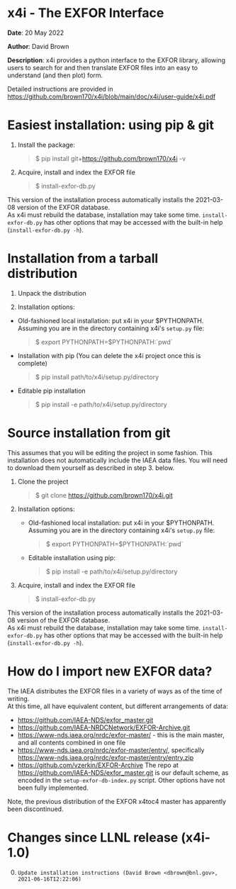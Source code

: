 x4i - The EXFOR Interface
=========================

**Date**:   20 May 2022

**Author**: David Brown

**Description**:
x4i provides a python interface to the EXFOR library, allowing users to
search for and then translate EXFOR files into an easy to understand (and then plot) form.

Detailed instructions are provided in https://github.com/brown170/x4i/blob/main/doc/x4i/user-guide/x4i.pdf


Easiest installation: using pip & git
=====================================
1. Install the package:

    > $ pip install git+https://github.com/brown170/x4i -v

2. Acquire, install and index the EXFOR file

    > $ install-exfor-db.py

This version of the installation process automatically installs the 2021-03-08 version of the EXFOR database.  
As x4i must rebuild the database, installation may take some time.  `install-exfor-db.py` has other options that 
may be accessed with the built-in help (`install-exfor-db.py -h`).


Installation from a tarball distribution
========================================

1. Unpack the distribution

2. Installation options:
  * Old-fashioned local installation: put x4i in your $PYTHONPATH.  Assuming you are in the directory containing x4i's `setup.py` file:
      > $ export PYTHONPATH=$PYTHONPATH:\`pwd\`

  * Installation with pip (You can delete the x4i project once this is complete)
      > $ pip install path/to/x4i/setup.py/directory

  * Editable pip installation
      > $ pip install -e path/to/x4i/setup.py/directory


Source installation from git
============================
This assumes that you will be editing the project in some fashion.
This installation does not automatically include the IAEA data files.
You will need to download them yourself as described in step 3. below.

1. Clone the project
   > $ git clone https://github.com/brown170/x4i.git

2. Installation options:
   * Old-fashioned local installation: put x4i in your $PYTHONPATH.  Assuming you are in the directory containing x4i's `setup.py` file:
     > $ export PYTHONPATH=$PYTHONPATH:\`pwd\`

   * Editable installation using pip:
     > $ pip install -e path/to/x4i/setup.py/directory

3. Acquire, install and index the EXFOR file

    > $ install-exfor-db.py

This version of the installation process automatically installs the 2021-03-08 version of the EXFOR database.  
As x4i must rebuild the database, installation may take some time.  `install-exfor-db.py` has other options that 
may be accessed with the built-in help (`install-exfor-db.py -h`).


How do I import new EXFOR data?
===============================
The IAEA distributes the EXFOR files in a variety of ways as of the time of writing.  
At this time, all have equivalent content, but different arrangements of data:
  - https://github.com/IAEA-NDS/exfor_master.git
  - https://github.com/IAEA-NRDCNetwork/EXFOR-Archive.git
  - https://www-nds.iaea.org/nrdc/exfor-master/ - this is the main master, and all contents combined in one file
  - https://www-nds.iaea.org/nrdc/exfor-master/entry/, specifically https://www-nds.iaea.org/nrdc/exfor-master/entry/entry.zip
  - https://github.com/vzerkin/EXFOR-Archive 
The repo at https://github.com/IAEA-NDS/exfor_master.git is our default scheme, as encoded in the 
`setup-exfor-db-index.py` script.  Other options have not been fully implemented.

Note, the previous distribution of the EXFOR x4toc4 master has apparently been discontinued.


Changes since LLNL release (x4i-1.0)
====================================

0.     Update installation instructions (David Brown <dbrown@bnl.gov>, 2021-06-16T12:22:06)
